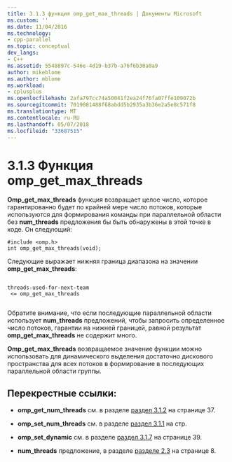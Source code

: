 ```yaml
---
title: 3.1.3 функция omp_get_max_threads | Документы Microsoft
ms.custom: ''
ms.date: 11/04/2016
ms.technology:
- cpp-parallel
ms.topic: conceptual
dev_langs:
- C++
ms.assetid: 5548897c-546e-4d19-b37b-a76f6b30a0a9
author: mikeblome
ms.author: mblome
ms.workload:
- cplusplus
ms.openlocfilehash: 2afa797cc74a50041f2ea24f76fa07ffe109072b
ms.sourcegitcommit: 7019081488f68abdd5b2935a3b36e2a5e8c571f8
ms.translationtype: MT
ms.contentlocale: ru-RU
ms.lasthandoff: 05/07/2018
ms.locfileid: "33687515"
---
```

# <a name="313-ompgetmaxthreads-function"></a>3.1.3 Функция omp_get_max_threads
**Omp_get_max_threads** функция возвращает целое число, которое гарантированно будет по крайней мере число потоков, которые используются для формирования команды при параллельной области без **num_threads** предложения бы быть обнаружены в этой точке в коде. Он следующий:  
  
```  
#include <omp.h>  
int omp_get_max_threads(void);  
```  
  
 Следующие выражает нижняя граница диапазона на значении **omp_get_max_threads**:  
  
```  
  
threads-used-for-next-team  
 <= omp_get_max_threads  
  
```  
  
 Обратите внимание, что если последующие параллельной области использует **num_threads** предложений, чтобы запросить определенное число потоков, гарантии на нижней границей, равной результат **omp_get_max_threads** не содержит много.  
  
 **Omp_get_max_threads** возвращаемое значение функции можно использовать для динамического выделения достаточно дискового пространства для всех потоков в формирование в последующих параллельной области группы.  
  
## <a name="cross-references"></a>Перекрестные ссылки:  
  
-   **omp_get_num_threads** см. в разделе [раздел 3.1.2](../../parallel/openmp/3-1-2-omp-get-num-threads-function.md) на странице 37.  
  
-   **omp_set_num_threads** см. в разделе [раздел 3.1.1](../../parallel/openmp/3-1-1-omp-set-num-threads-function.md) на стр.  
  
-   **omp_set_dynamic** см. в разделе [раздел 3.1.7](../../parallel/openmp/3-1-7-omp-set-dynamic-function.md) на странице 39.  
  
-   **num_threads** предложение, в разделе [разделе 2.3](../../parallel/openmp/2-3-parallel-construct.md) на странице 8.